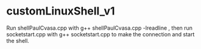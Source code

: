 # customLinuxShell_v1

Run shellPaulCvasa.cpp with g++ shellPaulCvasa.cpp -lreadline , then run socketstart.cpp with g++ socketstart.cpp to make the connection and start the shell.
